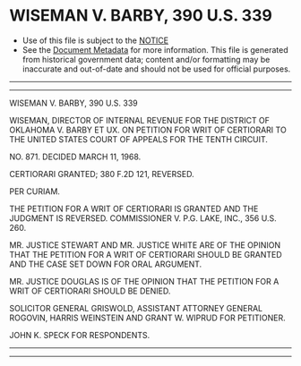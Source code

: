 ---
---

# WISEMAN V. BARBY, 390 U.S. 339

* Use of this file is subject to the [NOTICE](https://github.com/publicdocs/notice/blob/master/NOTICE)
* See the [Document Metadata](../../../) for more information.
  This file is generated from historical government data; content and/or formatting may be inaccurate and out-of-date and should not be used for official purposes.

----------
----------

WISEMAN V. BARBY, 390 U.S. 339

WISEMAN, DIRECTOR OF INTERNAL REVENUE FOR THE DISTRICT OF OKLAHOMA V. BARBY ET UX. ON PETITION FOR WRIT OF CERTIORARI TO THE UNITED STATES COURT OF APPEALS FOR THE TENTH CIRCUIT.

NO. 871.  DECIDED MARCH 11, 1968.

CERTIORARI GRANTED; 380 F.2D 121, REVERSED.

PER CURIAM.

THE PETITION FOR A WRIT OF CERTIORARI IS GRANTED AND THE JUDGMENT IS REVERSED.  COMMISSIONER V. P.G. LAKE, INC., 356 U.S. 260.

MR. JUSTICE STEWART AND MR. JUSTICE WHITE ARE OF THE OPINION THAT THE PETITION FOR A WRIT OF CERTIORARI SHOULD BE GRANTED AND THE CASE SET DOWN FOR ORAL ARGUMENT.

MR. JUSTICE DOUGLAS IS OF THE OPINION THAT THE PETITION FOR A WRIT OF CERTIORARI SHOULD BE DENIED.

SOLICITOR GENERAL GRISWOLD, ASSISTANT ATTORNEY GENERAL ROGOVIN, HARRIS WEINSTEIN AND GRANT W. WIPRUD FOR PETITIONER.

JOHN K. SPECK FOR RESPONDENTS.


----------
----------

